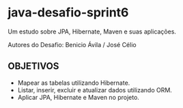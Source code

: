 # java-desafio-sprint6
Um estudo sobre JPA, Hibernate, Maven e suas aplicações.

Autores do Desafio: Benicio Ávila / José Célio

## OBJETIVOS
- Mapear as tabelas utilizando Hibernate.
- Listar, inserir, excluir e atualizar dados utilizando ORM.
- Aplicar JPA, Hibernate e Maven no projeto.
